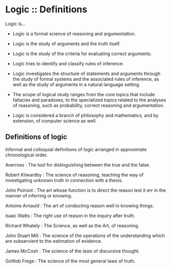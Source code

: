 # Logic :: Definitions

Logic is…
* Logic is a formal science of reasoning and argumentation.
* Logic is the study of arguments and the truth itself.
* Logic is the study of the criteria for evaluating correct arguments.
* Logic tries to identify and classify rules of inference.

* Logic investigates the structure of statements and arguments through the study of formal systems and the associated rules of inference, as well as the study of arguments in a natural language setting.

* The scope of logical study ranges from the core topics that include fallacies and paradoxes, to the specialized topics related to the analyses of reasoning, such as probability, correct reasoning and argumentation.

* Logic is considered a branch of philosophy and mathematics, and by extension, of computer science as well.


## Definitions of logic

Informal and colloquial definitions of logic arranged in approximate chronological order.

Averroes
  : The tool for distinguishing between the true and the false.

Robert Kilwardby
  : The science of reasoning, teaching the way of investigating unknown truth in connection with a thesis.

John Poinsot
  : The art whose function is to direct the reason lest it err in the manner of inferring or knowing.

Antoine Arnauld
  : The art of conducting reason well in knowing things.

Isaac Watts
  : The right use of reason in the inquiry after truth.

Richard Whately
  : The Science, as well as the Art, of reasoning.

John Stuart Mill
  : The science of the operations of the understanding which are subservient to the estimation of evidence.

James McCosh
  : The science of the laws of discursive thought.

Gottlob Frege
  : The science of the most general laws of truth.
